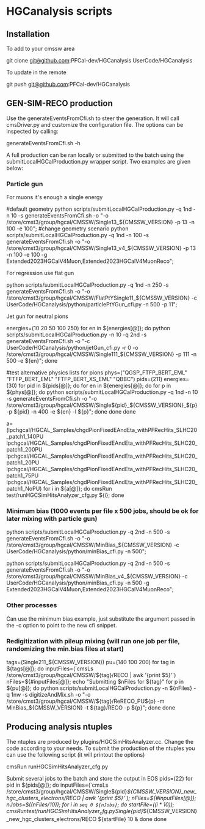 # HGCanalysis scripts

## Installation 

To add to your cmssw area

git clone git@github.com:PFCal-dev/HGCanalysis UserCode/HGCanalysis

To update in the remote

git push git@github.com:PFCal-dev/HGCanalysis

## GEN-SIM-RECO production

Use the generateEventsFromCfi.sh to steer the generation.
It will call cmsDriver.py and customize the configuration file.
The options can be inspected by calling:

generateEventsFromCfi.sh -h

A full production can be ran locally or submitted to the batch using 
the submitLocalHGCalProduction.py wrapper script. Two examples are given below:

### Particle gun 

For muons it's enough a single energy

#default geometry
python scripts/submitLocalHGCalProduction.py -q 1nd -n 10 -s generateEventsFromCfi.sh -o "-o /store/cmst3/group/hgcal/CMSSW/Single13_${CMSSW_VERSION} -p 13 -n 100 -e 100";
#change geometry scenario
python scripts/submitLocalHGCalProduction.py -q 1nd -n 100 -s generateEventsFromCfi.sh -o "-o /store/cmst3/group/hgcal/CMSSW/Single13_v4_${CMSSW_VERSION} -p 13 -n 100 -e 100 -g Extended2023HGCalV4Muon,Extended2023HGCalV4MuonReco";

For regression use flat gun

python scripts/submitLocalHGCalProduction.py -q 1nd -n 250 -s generateEventsFromCfi.sh -o "-o /store/cmst3/group/hgcal/CMSSW/FlatPtYSingle11_${CMSSW_VERSION} -c UserCode/HGCanalysis/python/particlePtYGun_cfi.py -n 500 -p 11";

Jet gun for neutral pions

energies=(10 20 50 100 250)
for en in ${energies[@]}; do 
    python scripts/submitLocalHGCalProduction.py -n 10 -q 2nd -s generateEventsFromCfi.sh -o "-c UserCode/HGCanalysis/python/jetGun_cfi.py -r 0 -o /store/cmst3/group/hgcal/CMSSW/Single111_${CMSSW_VERSION} -p 111 -n 500 -e ${en}"; 
done

#test alternative physics lists for pions
phys=("QGSP_FTFP_BERT_EML" "FTFP_BERT_EML" "FTFP_BERT_XS_EML" "QBBC")
pids=(211)
energies=(30)
for pid in ${pids[@]}; do
    for en in ${energies[@]}; do
    	for p in ${phys[@]}; do
        python scripts/submitLocalHGCalProduction.py -q 1nd -n 10 -s generateEventsFromCfi.sh -o "-o /store/cmst3/group/hgcal/CMSSW/Single${pid}_${CMSSW_VERSION}_${p} -p ${pid} -n 400 -e ${en} -l ${p}";
        done
    done
done


a=(lpchgcal/HGCAL_Samples/chgdPionFixedEAndEta_withPFRecHits_SLHC20_patch1_140PU lpchgcal/HGCAL_Samples/chgdPionFixedEAndEta_withPFRecHits_SLHC20_patch1_200PU lpchgcal/HGCAL_Samples/chgdPionFixedEAndEta_withPFRecHits_SLHC20_patch1_20PU lpchgcal/HGCAL_Samples/chgdPionFixedEAndEta_withPFRecHits_SLHC20_patch1_75PU lpchgcal/HGCAL_Samples/chgdPionFixedEAndEta_withPFRecHits_SLHC20_patch1_NoPU)
for i in ${a[@]}; do 
    cmsRun test/runHGCSimHitsAnalyzer_cfg.py ${i}; 
done

### Minimum bias (1000 events per file x 500 jobs, should be ok for later mixing with particle gun)

python scripts/submitLocalHGCalProduction.py -q 2nd -n 500 -s generateEventsFromCfi.sh -o "-o /store/cmst3/group/hgcal/CMSSW/MinBias_${CMSSW_VERSION} -c UserCode/HGCanalysis/python/minBias_cfi.py -n 500";

python scripts/submitLocalHGCalProduction.py -q 2nd -n 500 -s generateEventsFromCfi.sh -o "-o /store/cmst3/group/hgcal/CMSSW/MinBias_v4_${CMSSW_VERSION} -c UserCode/HGCanalysis/python/minBias_cfi.py -n 500 -g Extended2023HGCalV4Muon,Extended2023HGCalV4MuonReco";

### Other processes

Can use the minimum bias example, just substitute the argument passed in the -c option to point to the new cfi snippet.

### Redigitization with pileup mixing (will run one job per file, randomizing the min.bias files at start)

tags=(Single211_${CMSSW_VERSION})
pu=(140 100 200)
for tag in ${tags[@]}; do
    inputFiles=(`cmsLs /store/cmst3/group/hgcal/CMSSW/${tag}/RECO | awk '{print $5}'`)
    nFiles=${#inputFiles[@]};
    echo "Submitting $nFiles for ${tag}"
    for p in ${pu[@]}; do
    	python scripts/submitLocalHGCalProduction.py -n ${nFiles} -q 1nw -s digitizeAndMix.sh -o "-o /store/cmst3/group/hgcal/CMSSW/${tag}/ReRECO_PU${p} -m MinBias_${CMSSW_VERSION} -t ${tag}/RECO -p ${p}";
    done
done
    

## Producing analysis ntuples

The ntuples are produced by plugins/HGCSimHitsAnalyzer.cc.  Change the code according to your needs.
To submit the production of the ntuples you can use the following script (it will printout the options)

cmsRun runHGCSimHitsAnalyzer_cfg.py

Submit several jobs to the batch and store the output in EOS
pids=(22)
for pid in ${pids[@]}; do
    inputFiles=(`cmsLs /store/cmst3/group/hgcal/CMSSW/Single${pid}_${CMSSW_VERSION}_new_hgc_clusters_electrons/RECO | awk '{print $5}'`);
    nFiles=${#inputFiles[@]};	
    nJobs=$((nFiles/10));
    for i in `seq 0 ${nJobs}`; do
    	startFile=$((i*10));
    	cmsRun test/runHGCSimHitsAnalyzer_cfg.py Single${pid}_${CMSSW_VERSION}_new_hgc_clusters_electrons/RECO ${startFile} 10 & 
    done
done


